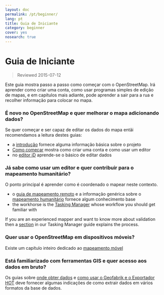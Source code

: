 ```yaml
---
layout: doc
permalink: /pt/beginner/
lang: pt
title: Guia de Iniciante
category: beginner
cover: yes
nosearch: true
---
```


Guia de Iniciante
================

> Reviewed 2015-07-12  

Este guia mostra passo a passo como começar com o OpenStreetMap. Irá aprender como criar uma conta, como usar programas simples de edição de mapas, e em capítulos mais adiante, pode aprender a sair para a rua e recolher informação para colocar no mapa. 

### É novo no OpenStreetMap e quer melhorar o mapa adicionando dados?

Se quer começar e ser capaz de editar os dados do mapa entãi recomendamos a leitura destes guias:
- a [introdução](/pt/beginner/introduction/) fornece alguma informação básica sobre o projeto
- [Como começar](/pt/beginner/start-osm/) mostra como criar uma conta e como usar um editor
- no [editor iD](/pt/beginner/id-editor/) aprende-se o básico de editar dados


### Já sabe como usar um editor e quer contribuir para o mapeamento humanitário?

O ponto principal é aprender como é coordenado o mapear neste contexto.
- o [guia de mapeamento remoto](/pt/coordination/HOT-Remote-Response-Guide/) e a informação genérica sobre o [mapeamento humanitário](/pt/coordination/humanitarian/) fornece algum conhecimento base
- the workhorse is the [Tasking Manager](/en/coordination/tm-user/) whose workflow you should get familiar with

If you are an experienced mapper and want to know more about  validation then a [section](/en/coordination/tm-user/#validation) in our Tasking Manager guide explains the process.

### Quer usar o OpenStreetMap em dispositivos móveis?

Existe um capítulo inteiro dedicado ao [mapeamento móvel](/pt/mobile-mapping/)


### Está familiarizado com ferramentas GIS e quer acesso aos dados em bruto?

Os guias sobre [onde obter dados](/pt/osm-data/getting-data/) e [como usar o Geofabrik e o Exportador HOT](/pt/osm-data/geofabrik-and-hot-export/) deve fornecer algumas indicações de como extrair dados em vários formatos da base de dados.